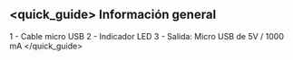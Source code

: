 ## <quick_guide> Información general

1 - Cable micro USB
2 - Indicador LED
3 - Salida: Micro USB de 5V / 1000 mA
</quick_guide>